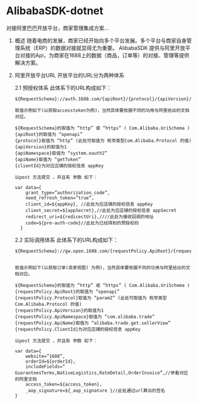 # AlibabaSDK-dotnet
对接阿里巴巴开放平台，商家管理集成方案...

1.	概述
	随着电商的发展，商家已经开始向多个平台发展。多个平台与商家自身管理系统（ERP）的数据对接就显得尤为重要。
	AlibabaSDK 提供与阿里开放平台对接的Api，为商家在1688上的数据（商品，订单等）的对接、管理等提供解决方案。

2.	阿里开放平台URL
	开放平台的URL分为两种体系

	2.1	预授权体系
		此体系下的URL构成如下：

		${RequestSchema}://auth.1688.com/{apiRoot}/{protocol}/{apiVersion}/{apiNamespace}/{apiName}/{clientId}

		取值示例如下(以获取accesstoken为例)，当然具体要依据不同的功用与阿里给出的文档对应。

		${RequestSchema}的取值为 “http” 或 “https” ( Com.Alibaba.UriSchema )
		{apiRoot}的取值为 “openapi”
		{protocol}取值为 “http” (此处可取值为 枚举类型Com.Alibaba.Protocol 的值)
		{apiVersion}的取值为1
		{apiNamespace}取值为 “system.oauth2”
		{apiName}取值为 “getToken”
		{clientId}为对应店铺的授权信息 appKey

		以post 方法提交 ，并且有 参数 如下：

		var data={
			grant_type=”authorization_code”,
			need_refresh_token=”true”,
		  	client_id=${appKey}, //此处为应店铺的授权信息 appKey
		  	client_secret=${appSecret},//此处为应店铺的授权信息 appSecret
		  	redirect_uri=${redicectUri},////此处为接收回调的地址 
		  	code=${pre-auth-code}//此处为已经得到的预授权码
		  }








	2.2	实际调用体系
		此体系下的URL构成如下：

		${RequestSchema}://gw.open.1688.com/{requestPolicy.ApiRoot}/{requestPolicy.Protocol}/{requestPolicy.ApiVersion}/{requestPolicy.ApiNamespace}/{requestPolicy.ApiName}/{requestPolicy.ClientId}


		取值示例如下(以获取订单(卖家视图) 为例)，当然具体要依据不同的功用与阿里给出的文档对应。

		${RequestSchema}的取值为 “http” 或 “https” ( Com.Alibaba.UriSchema )
		{requestPolicy.ApiRoot}的取值为 “openapi”
		{requestPolicy.Protocol}取值为 “param2” (此处可取值为 枚举类型Com.Alibaba.Protocol 的值)
		{requestPolicy.ApiVersion}的取值为1
		{requestPolicy.ApiNamespace}取值为 “com.alibaba.trade”
		{requestPolicy.ApiName}取值为 “alibaba.trade.get.sellerView”
		{requestPolicy.ClientId}为对应店铺的授权信息 appKey

		以post 方法提交 ，并且有 参数 如下：

		var data={
			website=”1688”,
		  	orderId=${orderId},
		  	includeFields=” GuaranteesTerms,NativeLogistics,RateDetail,OrderInvoice”,//参看对应的阿里文档 
		  	access_token=${access_token},
		  	_aop_signature=${_aop_signature }//此处通过url算出的签名
		}



